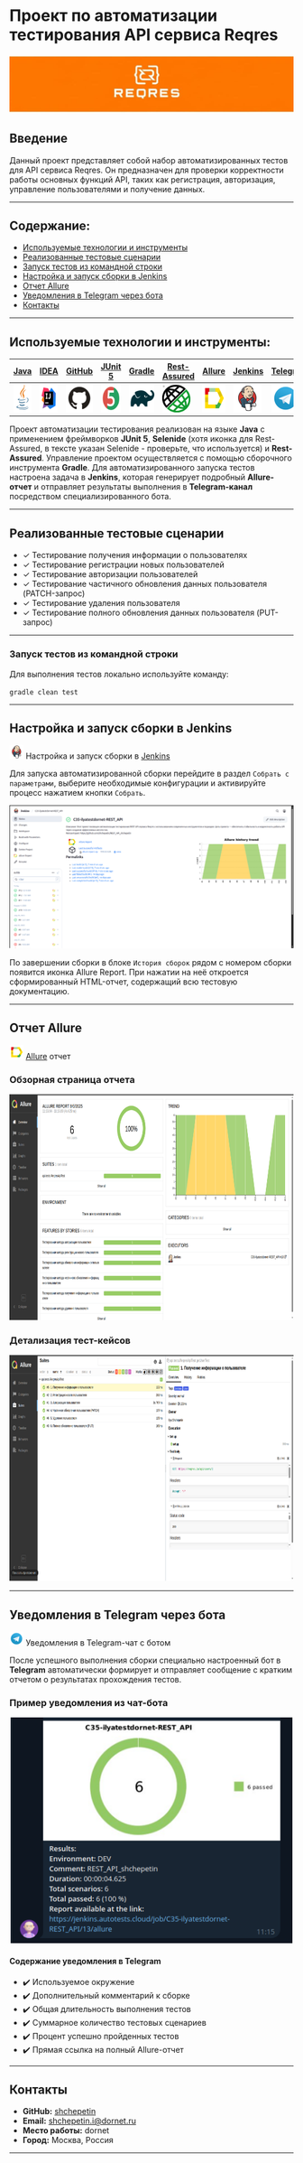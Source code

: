 # Проект по автоматизации тестирования API сервиса Reqres

<img src="media/logo/reqresin.jpg">

## Введение
Данный проект представляет собой набор автоматизированных тестов для API сервиса Reqres. Он предназначен для проверки корректности работы основных функций API, таких как регистрация, авторизация, управление пользователями и получение данных.

---

## Содержание:

- [Используемые технологии и инструменты](#используемые-технологии-и-инструменты)
- [Реализованные тестовые сценарии](#реализованные-тестовые-сценарии)
- [Запуск тестов из командной строки](#запуск-тестов-из-командной-строки)
- [Настройка и запуск сборки в Jenkins](#настройка-и-запуск-сборки-в-jenkins)
- [Отчет Allure](#отчет-allure)
- [Уведомления в Telegram через бота](#уведомления-в-telegram-через-бота)
- [Контакты](#контакты)

---

## Используемые технологии и инструменты:

| [Java](https://www.java.com/) | [IDEA](https://www.jetbrains.com/idea/) | [GitHub](https://github.com/) | [JUnit 5](https://junit.org/junit5/) | [Gradle](https://gradle.org/) | [Rest-Assured](https://rest-assured.io/) | [Allure](https://github.com/allure-framework) | [Jenkins](https://www.jenkins.io/) | [Telegram](https://web.telegram.org/) |
|---|---|---|---|---|---|---|---|---|
| <img src="media/logo/Java.svg" width="50" height="50" alt="Java"/> | <img src="media/logo/Idea.svg" width="50" height="50" alt="IDEA"/> | <img src="media/logo/GitHub.svg" width="50" height="50" alt="Github"/> | <img src="media/logo/JUnit5.svg" width="50" height="50" alt="JUnit 5"/> | <img src="media/logo/Gradle.svg" width="50" height="50" alt="Gradle"/> | <img src="media/logo/rest-assured.jpg" width="50" height="50" alt="Rest-Assured"/> | <img src="media/logo/Allure.svg" width="50" height="50" alt="Allure"/> | <img src="media/logo/Jenkins.svg" width="50" height="50" alt="Jenkins"/> | <img src="media/logo/Telegram.svg" width="50" height="50" alt="Telegram"/> |

Проект автоматизации тестирования реализован на языке **Java** с применением фреймворков **JUnit 5**, **Selenide** (хотя иконка для Rest-Assured, в тексте указан Selenide - проверьте, что используется) и **Rest-Assured**. Управление проектом осуществляется с помощью сборочного инструмента **Gradle**. Для автоматизированного запуска тестов настроена задача в **Jenkins**, которая генерирует подробный **Allure-отчет** и отправляет результаты выполнения в **Telegram-канал** посредством специализированного бота.

---

## Реализованные тестовые сценарии

- ✓ Тестирование получения информации о пользователях
- ✓ Тестирование регистрации новых пользователей
- ✓ Тестирование авторизации пользователей
- ✓ Тестирование частичного обновления данных пользователя (PATCH-запрос)
- ✓ Тестирование удаления пользователя
- ✓ Тестирование полного обновления данных пользователя (PUT-запрос)

---

### Запуск тестов из командной строки
Для выполнения тестов локально используйте команду:

`gradle clean test`

---

## Настройка и запуск сборки в Jenkins

<img src="media/logo/Jenkins.svg" width="25" height="25" alt="Jenkins"/> Настройка и запуск сборки в [Jenkins]([ВАША_ССЫЛКА_НА_JENKINS])

Для запуска автоматизированной сборки перейдите в раздел `Собрать с параметрами`, выберите необходимые конфигурации и активируйте процесс нажатием кнопки `Собрать`.

<p align="center">
<a href="[ВАША_ССЫЛКА_НА_JENKINS]"><img src="media/screens/jenkins_main.png" alt="Jenkins1"/></a>
</p>

По завершении сборки в блоке `История сборок` рядом с номером сборки появится иконка Allure Report. При нажатии на неё откроется сформированный HTML-отчет, содержащий всю тестовую документацию.

---

## Отчет Allure

<img src="media/logo/Allure.svg" width="25" height="25" alt="Allure"/> [Allure]([ВАША_ССЫЛКА_НА_ALLURE]) отчет

### Обзорная страница отчета

<p align="center">
<img src="media/screens/allure_auto_main.png" alt="Allure report" width="1000" height="400">
</p>

### Детализация тест-кейсов

<p align="center">
<img src="media/screens/allure_auto_2.png" alt="Test Case" width="1000" height="400">
</p>

---

## Уведомления в Telegram через бота

<img src="media/logo/Telegram.svg" width="25" height="25" alt="Telegram"/> Уведомления в Telegram-чат с ботом

После успешного выполнения сборки специально настроенный бот в **Telegram** автоматически формирует и отправляет сообщение с кратким отчетом о результатах прохождения тестов.

### Пример уведомления из чат-бота

<p align="center">
<img src="media/screens/telegram_main.png" alt="TestOps launch" width="500" height="400">
</p>

#### Содержание уведомления в Telegram

- :heavy_check_mark: Используемое окружение
- :heavy_check_mark: Дополнительный комментарий к сборке
- :heavy_check_mark: Общая длительность выполнения тестов
- :heavy_check_mark: Суммарное количество тестовых сценариев
- :heavy_check_mark: Процент успешно пройденных тестов
- :heavy_check_mark: Прямая ссылка на полный Allure-отчет

---

## Контакты
* **GitHub:** [shchepetin](https://github.com/shchepetin)
* **Email:** shchepetin.i@dornet.ru
* **Место работы:** dornet
* **Город:** Москва, Россия

---